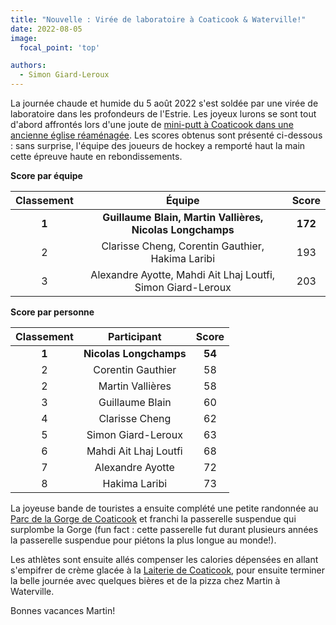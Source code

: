 ```yaml
---
title: "Nouvelle : Virée de laboratoire à Coaticook & Waterville!"
date: 2022-08-05
image:
  focal_point: 'top'

authors:
  - Simon Giard-Leroux
---
```


La journée chaude et humide du 5 août 2022 s'est soldée par une virée de laboratoire dans les profondeurs de l'Estrie.
Les joyeux lurons se sont tout d'abord affrontés lors d'une joute de [mini-putt à Coaticook dans une ancienne église
réaménagée](https://glogolfaventures.com/). Les scores obtenus sont présenté ci-dessous : sans surprise, 
l'équipe des joueurs de hockey a remporté haut la main cette épreuve haute en rebondissements.

**Score par équipe**

| **Classement** | **Équipe** | **Score** |
|:---:|:---:|:---:|
| **1** | **Guillaume Blain, Martin Vallières, Nicolas Longchamps** | **172** |
| 2 | Clarisse Cheng, Corentin Gauthier, Hakima Laribi | 193 |
| 3 | Alexandre Ayotte, Mahdi Ait Lhaj Loutfi, Simon Giard-Leroux | 203 |

**Score par personne**

| **Classement** | **Participant** | **Score** |
|:---:|:---:|:---:|
| **1** | **Nicolas Longchamps** | **54** |
| 2 | Corentin Gauthier | 58 |
| 2 | Martin Vallières | 58 |
| 3 | Guillaume Blain | 60 |
| 4 | Clarisse Cheng | 62 |
| 5 | Simon Giard-Leroux | 63 |
| 6 | Mahdi Ait Lhaj Loutfi | 68 |
| 7 | Alexandre Ayotte | 72 |
| 8 | Hakima Laribi | 73 |

La joyeuse bande de touristes a ensuite complété une petite randonnée au 
[Parc de la Gorge de Coaticook](https://gorgedecoaticook.qc.ca/) et franchi la passerelle suspendue qui surplombe la 
Gorge (fun fact : cette passerelle fut durant plusieurs années la passerelle suspendue pour piétons la plus longue 
au monde!).

Les athlètes sont ensuite allés compenser les calories dépensées en allant s'empifrer de crème glacée à la
[Laiterie de Coaticook](http://laiteriedecoaticook.com/), pour ensuite terminer la belle journée avec quelques
bières et de la pizza chez Martin à Waterville.

Bonnes vacances Martin!
